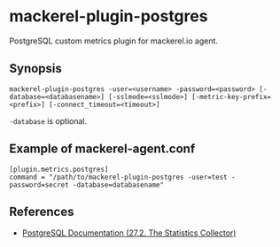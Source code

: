 mackerel-plugin-postgres
========================

PostgreSQL custom metrics plugin for mackerel.io agent.

## Synopsis

```shell
mackerel-plugin-postgres -user=<username> -password=<password> [-database=<databasename>] [-sslmode=<sslmode>] [-metric-key-prefix=<prefix>] [-connect_timeout=<timeout>]
```
`-database` is optional.

## Example of mackerel-agent.conf

```
[plugin.metrics.postgres]
command = "/path/to/mackerel-plugin-postgres -user=test -password=secret -database=databasename"
```

## References

- [PostgreSQL Documentation (27.2. The Statistics Collector)](http://www.postgresql.org/docs/9.3/static/monitoring-stats.html)
